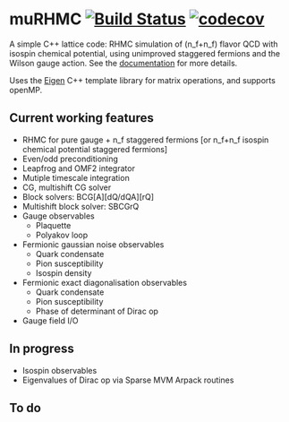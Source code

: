 # muRHMC [![Build Status](https://travis-ci.org/lkeegan/muRHMC.svg?branch=master)](https://travis-ci.org/lkeegan/muRHMC) [![codecov](https://codecov.io/gh/lkeegan/muRHMC/branch/master/graph/badge.svg)](https://codecov.io/gh/lkeegan/muRHMC)
A simple C++ lattice code: RHMC simulation of (n_f+n_f) flavor QCD with isospin chemical potential, using unimproved staggered fermions and the Wilson gauge action. See the [documentation](doc/muRHMC.pdf) for more details.

Uses the [Eigen](http://eigen.tuxfamily.org) C++ template library for matrix operations, and supports openMP.

## Current working features
- RHMC for pure gauge + n_f staggered fermions [or n_f+n_f isospin chemical potential staggered fermions]
- Even/odd preconditioning
- Leapfrog and OMF2 integrator
- Mutiple timescale integration
- CG, multishift CG solver
- Block solvers: BCG[A][dQ/dQA][rQ]
- Multishift block solver: SBCGrQ
- Gauge observables
	- Plaquette
	- Polyakov loop
- Fermionic gaussian noise observables
	- Quark condensate
	- Pion susceptibility
	- Isospin density
- Fermionic exact diagonalisation observables
	- Quark condensate
	- Pion susceptibility
	- Phase of determinant of Dirac op
- Gauge field I/O
 
## In progress
- Isospin observables
- Eigenvalues of Dirac op via Sparse MVM Arpack routines

## To do
